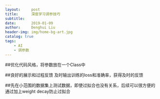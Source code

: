 ```yaml
---
layout:     post
title:      深度学习调参技巧
subtitle:   
date:       2019-01-09
author:     Denghui Liu
header-img: img/home-bg-art.jpg
catalog: true
tags:
    - AI
    - 调参数
---
```


##优化代码风格，将参数放在一个Class中

##良好的展示和过程反馈
  及时输出训练的loss和准确率，获得及时的反馈
  
##先在小范围的数据集上测试数据，即使过拟合也没有关系，后续可以很方便的通过加上weight decay防止过拟合
